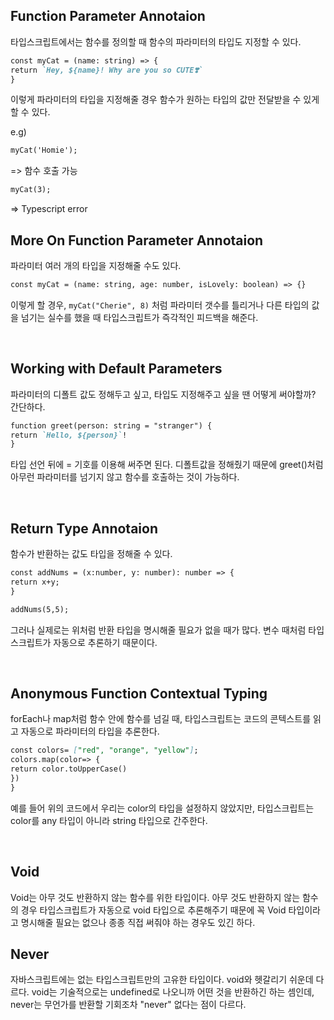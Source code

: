 ## Function Parameter Annotaion

타입스크립트에서는 함수를 정의할 때 함수의 파라미터의 타입도 지정할 수 있다.

```md
const myCat = (name: string) => {
return `Hey, ${name}! Why are you so CUTE❣️`
}
```

이렇게 파라미터의 타입을 지정해줄 경우 함수가 원하는 타입의 값만 전달받을 수 있게 할 수 있다.

e.g)

```md
myCat('Homie');
```

=> 함수 호출 가능

```md
myCat(3);
```

=> Typescript error

## More On Function Parameter Annotaion

파라미터 여러 개의 타입을 지정해줄 수도 있다.

```md
const myCat = (name: string, age: number, isLovely: boolean) => {}
```

이렇게 할 경우, `myCat("Cherie", 8)` 처럼 파라미터 갯수를 틀리거나 다른 타입의 값을 넘기는 실수를 했을 때 타입스크립트가 즉각적인 피드백을 해준다.

<br/>

## Working with Default Parameters

파라미터의 디폴트 값도 정해두고 싶고, 타입도 지정해주고 싶을 땐 어떻게 써야할까? 간단하다.

```md
function greet(person: string = "stranger") {
return `Hello, ${person}`!
}
```

타입 선언 뒤에 = 기호를 이용해 써주면 된다. 디폴트값을 정해줬기 때문에 greet()처럼 아무런 파라미터를 넘기지 않고 함수를 호출하는 것이 가능하다.

<br/>

## Return Type Annotaion

함수가 반환하는 값도 타입을 정해줄 수 있다.

```md
const addNums = (x:number, y: number): number => {
return x+y;
}

addNums(5,5);
```

그러나 실제로는 위처럼 반환 타입을 명시해줄 필요가 없을 때가 많다. 변수 때처럼 타입스크립트가 자동으로 추론하기 때문이다.

<br/>

## Anonymous Function Contextual Typing

forEach나 map처럼 함수 안에 함수를 넘길 때, 타입스크립트는 코드의 콘텍스트를 읽고 자동으로 파라미터의 타입을 추론한다.

```md
const colors= ["red", "orange", "yellow"];
colors.map(color=> {
return color.toUpperCase()
})
}
```

예를 들어 위의 코드에서 우리는 color의 타입을 설정하지 않았지만, 타입스크립트는 color를 any 타입이 아니라 string 타입으로 간주한다.

<br/>

## Void

Void는 아무 것도 반환하지 않는 함수를 위한 타입이다. 아무 것도 반환하지 않는 함수의 경우 타입스크립트가 자동으로 void 타입으로 추론해주기 때문에 꼭 Void 타입이라고 명시해줄 필요는 없으나 종종 직접 써줘야 하는 경우도 있긴 하다.

## Never

자바스크립트에는 없는 타입스크립트만의 고유한 타입이다. void와 헷갈리기 쉬운데 다르다. void는 기술적으로는 undefined로 나오니까 어떤 것을 반환하긴 하는 셈인데, never는 무언가를 반환할 기회조차 "never" 없다는 점이 다르다.
